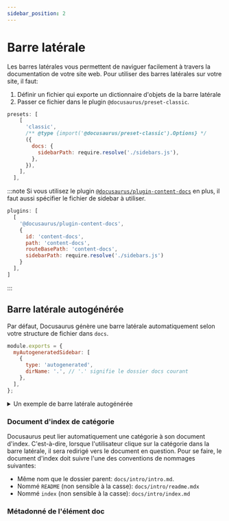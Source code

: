 ```yaml
---
sidebar_position: 2
---
```


# Barre latérale

Les barres latérales vous permettent de naviguer facilement à travers la documentation de votre site web. Pour utiliser des barres latérales sur votre site, il faut:

1. Définir un fichier qui exporte un dictionnaire d'objets de la barre latérale
2. Passer ce fichier dans le plugin `@docusaurus/preset-classic`.

```js title="docusaurus.config.js"
presets: [
    [
      'classic',
      /** @type {import('@docusaurus/preset-classic').Options} */
      ({
        docs: {
          sidebarPath: require.resolve('./sidebars.js'),
        },
      }),
    ],
  ],
```
:::note
Si vous utilisez le plugin [`@docusaurus/plugin-content-docs`](./docs-plugins.md) en plus, il faut aussi spécifier le fichier de sidebar à utiliser.
```js title="docusaurus.config.js"
plugins: [
  [
    '@docusaurus/plugin-content-docs',
    {
      id: 'content-docs',
      path: 'content-docs',
      routeBasePath: 'content-docs',
      sidebarPath: require.resolve('./sidebars.js')
    }
  ],
]
```
:::

## Barre latérale autogénérée

Par défaut, Docusaurus génère une barre latérale automatiquement selon votre structure de fichier dans `docs`.

```js title="sidebars.js"
module.exports = {
  myAutogeneratedSidebar: [
    {
      type: 'autogenerated',
      dirName: '.', // '.' signifie le dossier docs courant
    },
  ],
};
```
<details>
<summary>Un exemple de barre latérale autogénérée</summary>
Considérez la structure de fichier suivante:

```bash
docs
├── dossier1
│   └── doc1-1.md
│   └── doc1-2.md
├── dossier2
│   └── doc2-2.md
├── dossier3
│   └── doc3-1.md
│   └── doc3-2.md
│   └── doc3-3.md
```

Une barre latérale générée automatiquement selon la structure de fichiers ci-dessus aura l'air de ceci: 

```mdx-code-block
import useBaseUrl from '@docusaurus/useBaseUrl';
import ThemedImage from '@theme/ThemedImage';

<ThemedImage
  alt="Docusaurus themed image"
  sources={{
    light: useBaseUrl('/img/arborescence_light.png#center'),
    dark: useBaseUrl('/img/arborescence_dark.png#center'),
  }}
/>
```

</details>

### Document d'index de catégorie

Docusaurus peut lier automatiquement une catégorie à son document d'index. C'est-à-dire, lorsque l'utilisateur clique sur la catégorie dans la barre latérale, il sera redirigé vers le document en question. Pour se faire, le document d'index doit suivre l'une des conventions de nommages suivantes: 
- Même nom que le dossier parent: `docs/intro/intro.md`.
- Nommé `README` (non sensible à la casse): `docs/intro/readme.mdx`
- Nommé `index` (non sensible à la casse): `docs/intro/index.md`

### Métadonné de l'élément doc

